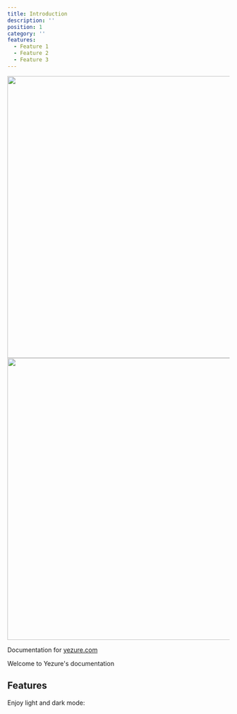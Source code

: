 ```yaml
---
title: Introduction
description: ''
position: 1
category: ''
features:
  - Feature 1
  - Feature 2
  - Feature 3
---
```


<img src="/preview.png" class="light-img" width="1280" height="640" alt=""/>
<img src="/preview-dark.png" class="dark-img" width="1280" height="640" alt=""/>

Documentation for [yezure.com](https://yezure.com)

<alert type="success">

Welcome to Yezure's documentation

</alert>

## Features

<p class="flex items-center">Enjoy light and dark mode:&nbsp;<app-color-switcher class="inline-flex ml-2"></app-color-switcher></p>
